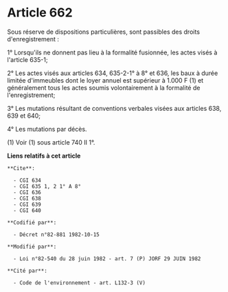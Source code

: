 # Article 662

Sous réserve de dispositions particulières, sont passibles des droits d'enregistrement :

1° Lorsqu'ils ne donnent pas lieu à la formalité fusionnée, les actes visés à l'article 635-1;

2° Les actes visés aux articles 634, 635-2-1° à 8° et 636, les baux à durée limitée d'immeubles dont le loyer annuel est
supérieur à 1.000 F (1) et généralement tous les actes soumis volontairement à la formalité de l'enregistrement;

3° Les mutations résultant de conventions verbales visées aux articles 638, 639 et 640;

4° Les mutations par décès.

(1) Voir (1) sous article 740 II 1°.

**Liens relatifs à cet article**

	**Cite**:

	  - CGI 634
	  - CGI 635 1, 2 1° A 8°
	  - CGI 636
	  - CGI 638
	  - CGI 639
	  - CGI 640

	**Codifié par**:

	  - Décret n°82-881 1982-10-15

	**Modifié par**:

	  - Loi n°82-540 du 28 juin 1982 - art. 7 (P) JORF 29 JUIN 1982

	**Cité par**:

	  - Code de l'environnement - art. L132-3 (V)
